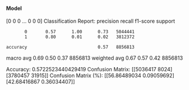 #### Model
[0 0 0 ... 0 0 0]
Classification Report:
              precision    recall  f1-score   support

           0       0.57      1.00      0.73   5044441
           1       0.80      0.01      0.02   3812372

    accuracy                           0.57   8856813
   macro avg       0.69      0.50      0.37   8856813
weighted avg       0.67      0.57      0.42   8856813

Accuracy: 0.5722523440429419
Confusion Matrix:
[[5036417    8024]
 [3780457   31915]]
Confusion Matrix (%):
[[56.86489034  0.09059692]
 [42.68416867  0.36034407]]
